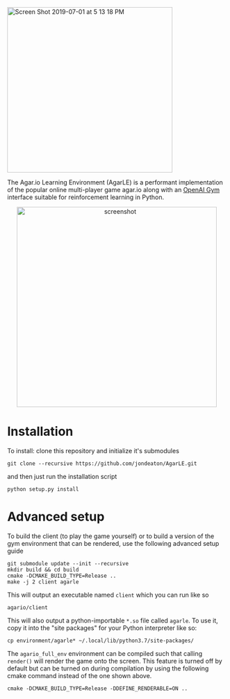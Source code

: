 <img width="380" alt="Screen Shot 2019-07-01 at 5 13 18 PM" src="https://user-images.githubusercontent.com/15920014/60447827-9d1a1a00-9c24-11e9-8a8b-a8043e8e1302.png">

The Agar.io Learning Environment (AgarLE) is a performant implementation of the popular online multi-player game agar.io along with an [OpenAI Gym](https://gym.openai.com/) interface suitable for reinforcement learning in Python.

<p align="center">
<img width="460" alt="screenshot" src="https://user-images.githubusercontent.com/15920014/57587859-dbb31400-74c0-11e9-8f47-3e39113b99b4.png">
</p>

# Installation
To install: clone this repository and initialize it's submodules

    git clone --recursive https://github.com/jondeaton/AgarLE.git

and then just run the installation script

    python setup.py install

# Advanced setup
To build the client (to play the game yourself) or to build a version 
of the gym environment that can be rendered, use the following advanced
setup guide

    git submodule update --init --recursive
    mkdir build && cd build
    cmake -DCMAKE_BUILD_TYPE=Release ..
    make -j 2 client agarle

This will output an executable named `client` which you can run  like so

    agario/client

This will also output a python-importable `*.so` file called `agarle`. To
use it, copy it into the "site packages" for your Python interpreter like so:

    cp environment/agarle* ~/.local/lib/python3.7/site-packages/

The `agario_full_env` environment can be compiled such that calling `render()`
will render the game onto the screen. This feature is turned off by default
but can be turned on during compilation by using the following cmake
command instead of the one shown above. 

    cmake -DCMAKE_BUILD_TYPE=Release -DDEFINE_RENDERABLE=ON ..
